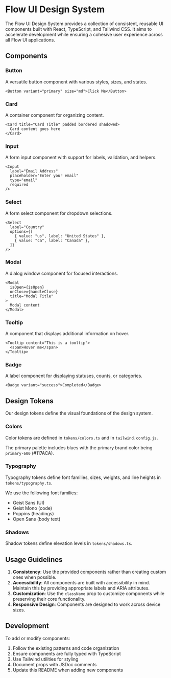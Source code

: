 # Flow UI Design System

The Flow UI Design System provides a collection of consistent, reusable UI components built with React, TypeScript, and Tailwind CSS. It aims to accelerate development while ensuring a cohesive user experience across all Flow UI applications.

## Components

### Button
A versatile button component with various styles, sizes, and states.
```tsx
<Button variant="primary" size="md">Click Me</Button>
```

### Card
A container component for organizing content.
```tsx
<Card title="Card Title" padded bordered shadowed>
  Card content goes here
</Card>
```

### Input
A form input component with support for labels, validation, and helpers.
```tsx
<Input 
  label="Email Address" 
  placeholder="Enter your email" 
  type="email" 
  required 
/>
```

### Select
A form select component for dropdown selections.
```tsx
<Select 
  label="Country" 
  options={[
    { value: "us", label: "United States" },
    { value: "ca", label: "Canada" },
  ]} 
/>
```

### Modal
A dialog window component for focused interactions.
```tsx
<Modal 
  isOpen={isOpen} 
  onClose={handleClose} 
  title="Modal Title"
>
  Modal content
</Modal>
```

### Tooltip
A component that displays additional information on hover.
```tsx
<Tooltip content="This is a tooltip">
  <span>Hover me</span>
</Tooltip>
```

### Badge
A label component for displaying statuses, counts, or categories.
```tsx
<Badge variant="success">Completed</Badge>
```

## Design Tokens

Our design tokens define the visual foundations of the design system.

### Colors
Color tokens are defined in `tokens/colors.ts` and in `tailwind.config.js`.

The primary palette includes blues with the primary brand color being `primary-600` (#117ACA).

### Typography
Typography tokens define font families, sizes, weights, and line heights in `tokens/typography.ts`.

We use the following font families:
- Geist Sans (UI)
- Geist Mono (code)
- Poppins (headings)
- Open Sans (body text)

### Shadows
Shadow tokens define elevation levels in `tokens/shadows.ts`.

## Usage Guidelines

1. **Consistency**: Use the provided components rather than creating custom ones when possible.
2. **Accessibility**: All components are built with accessibility in mind. Maintain this by providing appropriate labels and ARIA attributes.
3. **Customization**: Use the `className` prop to customize components while preserving their core functionality.
4. **Responsive Design**: Components are designed to work across device sizes.

## Development

To add or modify components:
1. Follow the existing patterns and code organization
2. Ensure components are fully typed with TypeScript
3. Use Tailwind utilities for styling
4. Document props with JSDoc comments
5. Update this README when adding new components 